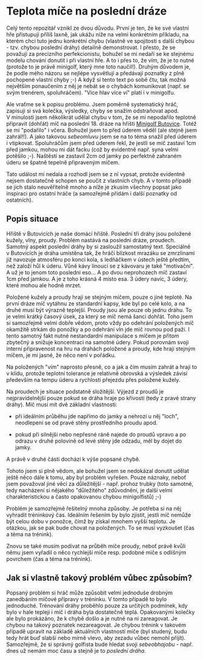 Teplota míče na poslední dráze
==============================

Celý tento repozitář vznikl ze dvou důvodu. První je ten, že ke své vlastní
hře přistupuji příliš laxně, jak ukážu níže na velmi konkrétním příkladu, na
kterém chci tuto jednu konkrétní chybu (vlastně ve spojitosti s další chybou -
tzv. chybou poslední dráhy) detailně demonstrovat. I přesto, že se považuji za
precizního perfekcionistu, bohužel se mi nedaří se ke stejnému modelu chování
donutit i při vlastní hře. A to i přes to, že vím, že je to nutné (protože to
je právě minigolf, který mne toto naučil!). Druhým důvodem je, že podle mého
názoru se nejlépe vysvětlují a předávají poznatky z&nbsp;plně pochopené
vlastní chyby ;-) A když si tento text po sobě čtu, tak možná největším
ponaučením z&nbsp;něj je nebát se o chybách komunikovat (např. se svým
trenérem, spoluhráčem). "Více hlav více ví" platí i v&nbsp;minigolfu.

Ale vraťme se k popisu problému. Jsem poměrně systematický hráč, zapisuji si
svá kolečka, výsledky, chyby se snažím odstraňovat apod. V&nbsp;minulosti jsem
několikrát udělal chybu v&nbsp;tom, že se mi nepodařilo teplotně připravit
(dohřát) míč na poslední 18. dráze na hřišti
[Minigolf Butovice](http://www.minigolfbutovice.cz). Totéž se mi "podařilo" i
včera. Bohužel jsem to před úderem věděl (ale stejně jsem zahrál!!). A jako
takovou *sebeomluvu* jsem se na to téma snažil před úderem i
vtipkovat. Spoluhráčům jsem před úderem řekl, že jestli se míč zastaví 1cm
před jamkou, mohou mi dát facku (což by evidentně např. syna velmi potěšilo
;-). Naštěstí se zastavil 2cm od jamky po perfektně zahraném úderu se špatně
tepelně připraveným míčem.

Tato událost mi nedala a rozhodl jsem se z&nbsp;ní vypsat, protože evidentně
nejsem dostatečně schopen se poučit z&nbsp;vlastních chyb. A v&nbsp;tomto
případě se jich stalo neuvěřitelně mnoho a níže je zkusím všechny popsat jako
inspiraci pro ostatní hráče (a samozřejmě přidám i další poznatky od
ostatních).

Popis situace
-------------

Hřiště v&nbsp;Butovicích je naše domácí hřiště. Poslední tři dráhy jsou
položené kužely, vlny, proudy. Problém nastává na poslední dráze,
proudech. Samotný aspekt poslední dráhy by si zasloužil samostatný
text. Speciálně v&nbsp;Butovicích je dráha umístěna tak, že hráči blízkost
mrazáku se zmrzlinami již navozuje atmosféru po konci kola, s ledňáčkem
v&nbsp;ústech ještě předtím, než založí hůl k&nbsp;úderu. Vůně kávy linoucí se
z&nbsp;kávovaru je také "motivační". A už je to jenom toto poslední eso... A
po dvou neprohozech míč zastaví 1cm před jamkou. A je z&nbsp;toho krásná 4
místo esa. 3 údery navíc, 3 údery, které mohou ale hodně mrzet.

Položené kužely a proudy hraji se stejným míčem, pouze o jiné teplotě. Na
první dráze míč vytáhnu ze standardní kapsy, kde byl po celé kolo, a na druhé
musí být výrazně teplejší. Proudy jsou ale pouze ob jednu dráhu. To je velmi
krátký časový úsek, za který se míč nemá šanci dohřát. Toho jsem si samozřejmě
velmi dobře vědom, proto vždy po odehrání položených míč okamžitě strkám do
ponožky a po odehrání vln jde míč rovnou pod paži. I tento samotný fakt nutné
nestandardní manipulace s míčem je přitom zbytečný a snižuje koncentraci na
samotné údery. Pokud porovnám svoji interní připravenost na hru na drahách
položené a proudy, kde hraji stejným míčem, je mi jasné, že něco není
v&nbsp;pořádku.

Na položených "vím" naprosto přesně, co a jak a čím musím zahrát a hraji to
v&nbsp;klidu, protože teplotní tolerance je relativně obrovská a výsledek
závisí především na tempu úderu a rychlosti přejezdu přes položené kužely.

Na proudech je situace podstatně složitější. Výjezd z&nbsp;proudů je
nejpravidelnější pouze pokud se dráha hraje po křivosti (tedy z&nbsp;pravé
strany dráhy). Míč musí mít dvě základní vlastnosti:

- při ideálním průběhu jde napřímo do jamky a nehrozí u něj "loch", neodlepení
  se od pravé stěny prostředního proudu apod.

- pokud při silnější nebo nepřesné ráně najede do proudů vpravo a po odrazu
  v&nbsp;druhé polovině od levé stěny jde odzadu, měl by dojet do jamky.

A právě v&nbsp;druhé části dochází k výše popsané chybě.

Tohoto jsem si plně vědom, ale bohužel jsem se nedokázal donutit udělat ještě
něco dále k tomu, aby byl problém vyřešen. Pouze náznaky, neboť jsem považoval
jiné věci za důležitější - např. prohoz trubky (toto samotné, tedy nacházení
si nějakého "důležitého" zdůvodnění, je další velmi charakteristickou a často
opakovanou chybou minigolfistů) ;-)

Problém je samozřejmě řešitelný mnoha způsoby. Je potřeba si na něj vyhradit
tréninkový čas. Ideálním řešením by bylo zjistit, jestli míč nemůže být celou
dobu v&nbsp;ponožce, čímž by získal mnohem vyšší teplotu. Je otázkou, jak se
pak bude chovat na položených. To se musí vyzkoušet (čas a téma na trénink).

Znovu se také musím podívat na průběh míče proudy, neboť právě kvůli němu jsem
vyřadil o něco rychlejší míče resp. podobné míče s odlišným povrchem (čas a
téma na trénink).

Jak si vlastně takový problém vůbec způsobím?
---------------------------------------------

Popsaný problém si hráč může způsobit velmi jednoduše drobným zanedbáním
míčové přípravy v tréninku. V tomto případě to bylo jednoduché. Trénování
dráhy proběhlo pouze za určitých podmínek, kdy bylo v hale tepleji i míč i
dráha byla dostatečně teplá. Opakovanými kolečky ale bylo prokázáno, že
k&nbsp;chybě došlo a je nutné na ni zareagovat. Je chybou na takový poznatek
nezareagovat. Je chybou trénink v takovém případě upravit na základě
aktuálních vlastností míče (byl studený, budu tedy hrát buď slabší nebo mírně
vlevo, aby zezadu vůbec nemohl přijít). Samozřejmě, že si správný golfista
bude hledat svoji *sebeobhajobu* - např. dnes už nemám moc času a stejně je to
*poslední dráha*.
